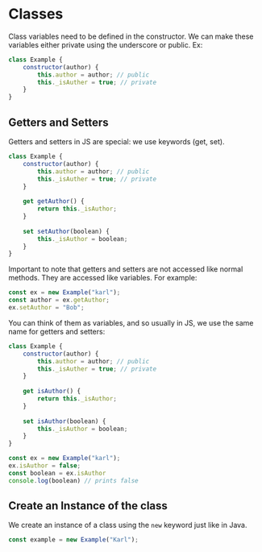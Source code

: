 # Classes

Class variables need to be defined in the constructor. We can make these variables either
private using the underscore or public.
Ex:

```javascript
class Example {
    constructor(author) {
        this.author = author; // public
        this._isAuther = true; // private
    }
}
```

## Getters and Setters

Getters and setters in JS are special: we use keywords (get, set).

```javascript
class Example {
    constructor(author) {
        this.author = author; // public
        this._isAuther = true; // private
    }
    
    get getAuthor() {
        return this._isAuthor;
    }
    
    set setAuthor(boolean) {
        this._isAuthor = boolean;
    }
}
```
Important to note that getters and setters are not accessed like normal methods. They are accessed like variables.
For example:

```javascript
const ex = new Example("karl");
const author = ex.getAuthor;
ex.setAuthor = "Bob";
```

You can think of them as variables, and so usually in JS, we use the same name for getters and setters:

```javascript
class Example {
    constructor(author) {
        this.author = author; // public
        this._isAuther = true; // private
    }
    
    get isAuthor() {
        return this._isAuthor;
    }
    
    set isAuthor(boolean) {
        this._isAuthor = boolean;
    }
}

const ex = new Example("karl");
ex.isAuthor = false;
const boolean = ex.isAuthor
console.log(boolean) // prints false
```


## Create an Instance of the class

We create an instance of a class using the `new` keyword just like in Java.

```javascript
const example = new Example("Karl");
```